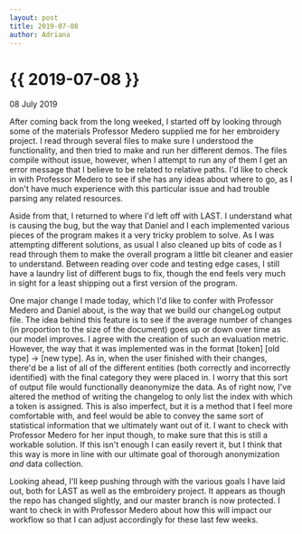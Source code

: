 ```yaml
---
layout: post
title: 2019-07-08
author: Adriana
---
```


{{ 2019-07-08 }}
================

<p class="meta">08 July 2019</p>

After coming back from the long weeked, I started off by looking through some of the materials Professor Medero supplied me for her embroidery project. I read through several files to make sure I understood the functionality, and then tried to make and run her different demos. The files compile without issue, however, when I attempt to run any of them I get an error message that I believe to be related to relative paths. I'd like to check in with Professor Medero to see if she has any ideas about where to go, as I don't have much experience with this particular issue and had trouble parsing any related resources.

Aside from that, I returned to where I'd left off with LAST. I understand what is causing the bug, but the way that Daniel and I each implemented various pieces of the program makes it a very tricky problem to solve. As I was attempting different solutions, as usual I also cleaned up bits of code as I read through them to make the overall program a little bit cleaner and easier to understand. Between reading over code and testing edge cases, I still have a laundry list of different bugs to fix, though the end feels very much in sight for a least shipping out a first version of the program.

One major change I made today, which I'd like to confer with Professor Medero and Daniel about, is the way that we build our changeLog output file. The idea behind this feature is to see if the average number of changes (in proportion to the size of the document) goes up or down over time as our model improves. I agree with the creation of such an evaluation metric. However, the way that it was implemented was in the format [token] [old type] -> [new type]. As in, when the user finished with their changes, there'd be a list of all of the different entities (both correctly and incorrectly identified) with the final category they were placed in. I worry that this sort of output file would functionally deanonymize the data. As of right now, I've altered the method of writing the changelog to only list the index with which a token is assigned. This is also imperfect, but it is a method that I feel more comfortable with, and feel would be able to convey the same sort of statistical information that we ultimately want out of it. I want to check with Professor Medero for her input though, to make sure that this is still a workable solution. If this isn't enough I can easily revert it, but I think that this way is more in line with our ultimate goal of thorough anonymization *and* data collection.

Looking ahead, I'll keep pushing through with the various goals I have laid out, both for LAST as well as the embroidery project. It appears as though the repo has changed slightly, and our master branch is now protected. I want to check in with Professor Medero about how this will impact our workflow so that I can adjust accordingly for these last few weeks.
